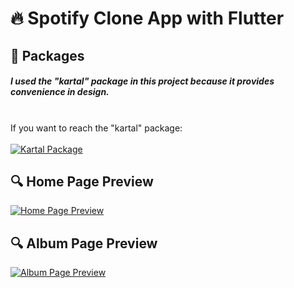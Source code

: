# 🔥 Spotify Clone App with Flutter

## 🎁 Packages 
##### I used the "kartal" package in this project because it provides convenience in design.
<br/>
If you want to reach the "kartal" package:
<br/>
<br/>
<a href="https://pub.dev/packages/kartal"><img src="https://i.imgur.com/G5MQMcb.png" title="Kartal Package"/></a>

## 🔍 Home Page Preview
<a href="https://media.giphy.com/media/FGqJsdIa4nhzg9QaUk/giphy.gif"><img src="https://media.giphy.com/media/FGqJsdIa4nhzg9QaUk/giphy.gif" title="Home Page Preview"/></a>
## 🔍 Album Page Preview
<a href="https://media.giphy.com/media/GCUqWbUJvzgd1rO62m/giphy.gif"><img src="https://media.giphy.com/media/GCUqWbUJvzgd1rO62m/giphy.gif" title="Album Page Preview"/></a>



